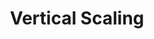 ---
title: Vertical Scaling
menu:
  docs_{{ .version }}:
    identifier: kf-vertical-scaling
    name: Vertical Scaling
    parent: kf-scaling
    weight: 20
menu_name: docs_{{ .version }}
---